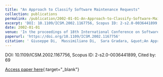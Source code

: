 ```yaml
---
title: "An Approach to Classify Software Maintenance Requests"
collection: publications
permalink: /publication/2002-01-01-An-Approach-to-Classify-Software-Maintenance-Requests
excerpt: 'DOI: 10.1109/ICSM.2002.1167756, Scopus ID: 2-s2.0-0036441899, Cited by: 69'
date: 2002-01-01
venue: 'In the proceedings of 18th International Conference on Software Maintenance (ICSM 2002), Maintaining Distributed Heterogeneous Systems, 3-6 October 2002, Montreal, Quebec, Canada'
paperurl: 'https://doi.org/10.1109/ICSM.2002.1167756'
citation: ' Giuseppe Di,  Massimiliano Di,  Sara Gradara, &quot;An Approach to Classify Software Maintenance Requests.&quot; In the proceedings of 18th International Conference on Software Maintenance (ICSM 2002), Maintaining Distributed Heterogeneous Systems, 3-6 October 2002, Montreal, Quebec, Canada, 2002.'
---
```

DOI: 10.1109/ICSM.2002.1167756, Scopus ID: 2-s2.0-0036441899, Cited by: 69

[Access paper here](https://doi.org/10.1109/ICSM.2002.1167756){:target="_blank"}

